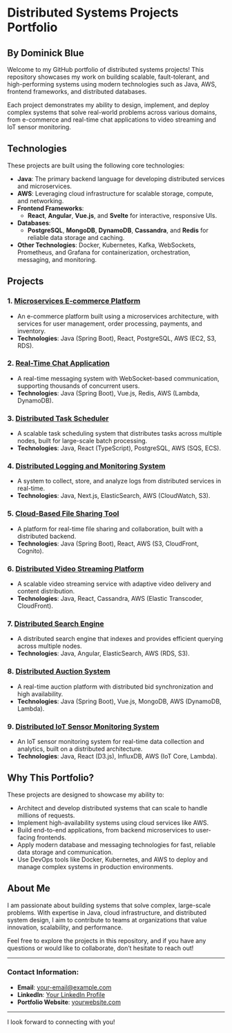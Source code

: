# Distributed Systems Projects Portfolio
## By Dominick Blue

Welcome to my GitHub portfolio of distributed systems projects! This repository showcases my work on building scalable, fault-tolerant, and high-performing systems using modern technologies such as Java, AWS, frontend frameworks, and distributed databases.

Each project demonstrates my ability to design, implement, and deploy complex systems that solve real-world problems across various domains, from e-commerce and real-time chat applications to video streaming and IoT sensor monitoring.

## Technologies

These projects are built using the following core technologies:

- **Java**: The primary backend language for developing distributed services and microservices.
- **AWS**: Leveraging cloud infrastructure for scalable storage, compute, and networking.
- **Frontend Frameworks**:
    - **React**, **Angular**, **Vue.js**, and **Svelte** for interactive, responsive UIs.
- **Databases**:
    - **PostgreSQL**, **MongoDB**, **DynamoDB**, **Cassandra**, and **Redis** for reliable data storage and caching.
- **Other Technologies**: Docker, Kubernetes, Kafka, WebSockets, Prometheus, and Grafana for containerization, orchestration, messaging, and monitoring.

## Projects

### 1. [Microservices E-commerce Platform](link-to-project-1)
- An e-commerce platform built using a microservices architecture, with services for user management, order processing, payments, and inventory.
- **Technologies**: Java (Spring Boot), React, PostgreSQL, AWS (EC2, S3, RDS).

### 2. [Real-Time Chat Application](link-to-project-2)
- A real-time messaging system with WebSocket-based communication, supporting thousands of concurrent users.
- **Technologies**: Java (Spring Boot), Vue.js, Redis, AWS (Lambda, DynamoDB).

### 3. [Distributed Task Scheduler](link-to-project-3)
- A scalable task scheduling system that distributes tasks across multiple nodes, built for large-scale batch processing.
- **Technologies**: Java, React (TypeScript), PostgreSQL, AWS (SQS, ECS).

### 4. [Distributed Logging and Monitoring System](link-to-project-4)
- A system to collect, store, and analyze logs from distributed services in real-time.
- **Technologies**: Java, Next.js, ElasticSearch, AWS (CloudWatch, S3).

### 5. [Cloud-Based File Sharing Tool](link-to-project-5)
- A platform for real-time file sharing and collaboration, built with a distributed backend.
- **Technologies**: Java (Spring Boot), React, AWS (S3, CloudFront, Cognito).

### 6. [Distributed Video Streaming Platform](link-to-project-6)
- A scalable video streaming service with adaptive video delivery and content distribution.
- **Technologies**: Java, React, Cassandra, AWS (Elastic Transcoder, CloudFront).

### 7. [Distributed Search Engine](link-to-project-7)
- A distributed search engine that indexes and provides efficient querying across multiple nodes.
- **Technologies**: Java, Angular, ElasticSearch, AWS (RDS, S3).

### 8. [Distributed Auction System](link-to-project-8)
- A real-time auction platform with distributed bid synchronization and high availability.
- **Technologies**: Java (Spring Boot), Vue.js, MongoDB, AWS (DynamoDB, Lambda).

### 9. [Distributed IoT Sensor Monitoring System](link-to-project-9)
- An IoT sensor monitoring system for real-time data collection and analytics, built on a distributed architecture.
- **Technologies**: Java, React (D3.js), InfluxDB, AWS (IoT Core, Lambda).

## Why This Portfolio?

These projects are designed to showcase my ability to:
- Architect and develop distributed systems that can scale to handle millions of requests.
- Implement high-availability systems using cloud services like AWS.
- Build end-to-end applications, from backend microservices to user-facing frontends.
- Apply modern database and messaging technologies for fast, reliable data storage and communication.
- Use DevOps tools like Docker, Kubernetes, and AWS to deploy and manage complex systems in production environments.

## About Me

I am passionate about building systems that solve complex, large-scale problems. With expertise in Java, cloud infrastructure, and distributed system design, I aim to contribute to teams at organizations that value innovation, scalability, and performance.

Feel free to explore the projects in this repository, and if you have any questions or would like to collaborate, don’t hesitate to reach out!

---

### Contact Information:
- **Email**: [your-email@example.com](mailto:your-email@example.com)
- **LinkedIn**: [Your LinkedIn Profile](https://linkedin.com/in/yourprofile)
- **Portfolio Website**: [yourwebsite.com](https://yourwebsite.com)

---

I look forward to connecting with you!